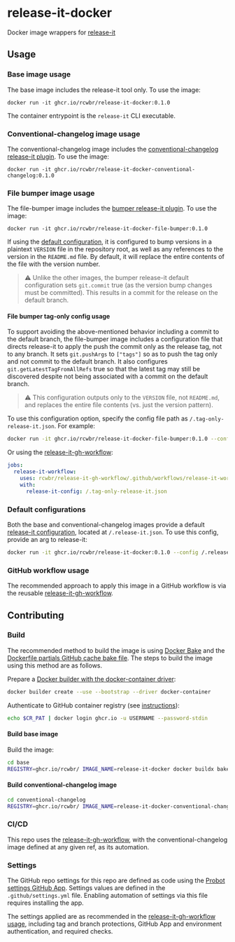 # release-it-docker

Docker image wrappers for [release-it](https://github.com/release-it/release-it)

## Usage

### Base image usage

The base image includes the release-it tool only. To use the image:

```
docker run -it ghcr.io/rcwbr/release-it-docker:0.1.0
```

The container entrypoint is the `release-it` CLI executable.

### Conventional-changelog image usage

The conventional-changelog image includes the [conventional-changelog](https://github.com/conventional-changelog/conventional-changelog) [release-it plugin](https://github.com/release-it/conventional-changelog). To use the image:

```
docker run -it ghcr.io/rcwbr/release-it-docker-conventional-changelog:0.1.0
```

### File bumper image usage

The file-bumper image includes the [bumper release-it plugin](https://github.com/release-it/bumper). To use the image:

```
docker run -it ghcr.io/rcwbr/release-it-docker-file-bumper:0.1.0
```

If using the [default configuration](#default-configurations), it is configured to bump versions in a plaintext `VERSION` file in the repository root, as well as any references to the version in the `README.md` file. By default, it will replace the entire contents of the file with the version number.

> :warning: Unlike the other images, the bumper release-it default configuration sets `git.commit` true (as the version bump changes must be committed). This results in a commit for the release on the default branch.

#### File bumper tag-only config usage

To support avoiding the above-mentioned behavior including a commit to the default branch, the file-bumper image includes a configuration file that directs release-it to apply the push the commit only as the release tag, not to any branch. It sets `git.pushArgs` to `["tags"]` so as to push the tag only and not commit to the default branch. It also configures `git.getLatestTagFromAllRefs` true so that the latest tag may still be discovered despite not being associated with a commit on the default branch.

> :warning: This configuration outputs only to the `VERSION` file, not `README.md`, and replaces the entire file contents (vs. just the version pattern).

To use this configuration option, specify the config file path as `/.tag-only-release-it.json`. For example:

```bash
docker run -it ghcr.io/rcwbr/release-it-docker-file-bumper:0.1.0 --config /.tag-only-release-it.json
```

Or using the [release-it-gh-workflow](https://github.com/rcwbr/release-it-gh-workflow/tree/main):

```yaml
jobs:
  release-it-workflow:
    uses: rcwbr/release-it-gh-workflow/.github/workflows/release-it-workflow.yaml@0.1.0
    with:
      release-it-config: /.tag-only-release-it.json
```

### Default configurations

Both the base and conventional-changelog images provide a default [release-it configuration](https://github.com/release-it/release-it/blob/main/docs/configuration.md), located at `/.release-it.json`. To use this config, provide an arg to release-it:

```bash
docker run -it ghcr.io/rcwbr/release-it-docker:0.1.0 --config /.release-it.json
```

### GitHub workflow usage

The recommended approach to apply this image in a GitHub workflow is via the reusable [release-it-gh-workflow](https://github.com/rcwbr/release-it-gh-workflow/tree/main).

## Contributing

### Build

The recommended method to build the image is using [Docker Bake](https://docs.docker.com/reference/cli/docker/buildx/bake/) and the [Dockerfile partials GitHub cache bake file](https://github.com/rcwbr/dockerfile-partials/tree/main?tab=readme-ov-file#github-cache-bake-file). The steps to build the image using this method are as follows.

Prepare a [Docker builder with the docker-container driver](https://docs.docker.com/build/builders/drivers/docker-container/):

```bash
docker builder create --use --bootstrap --driver docker-container
```

Authenticate to GitHub container registry (see [instructions](https://docs.github.com/en/packages/working-with-a-github-packages-registry/working-with-the-container-registry#authenticating-with-a-personal-access-token-classic)):

```bash
echo $CR_PAT | docker login ghcr.io -u USERNAME --password-stdin
```

#### Build base image

Build the image:

```bash
cd base
REGISTRY=ghcr.io/rcwbr/ IMAGE_NAME=release-it-docker docker buildx bake --file github-cache-bake.hcl 'https://github.com/rcwbr/dockerfile-partials.git#main'
```

#### Build conventional-changelog image

```bash
cd conventional-changelog
REGISTRY=ghcr.io/rcwbr/ IMAGE_NAME=release-it-docker-conventional-changelog docker buildx bake --file github-cache-bake.hcl --file cwd://docker-bake.hcl 'https://github.com/rcwbr/dockerfile-partials.git#main'
```

### CI/CD

This repo uses the [release-it-gh-workflow](https://github.com/rcwbr/release-it-gh-workflow), with the conventional-changelog image defined at any given ref, as its automation.

### Settings

The GitHub repo settings for this repo are defined as code using the [Probot settings GitHub App](https://probot.github.io/apps/settings/). Settings values are defined in the `.github/settings.yml` file. Enabling automation of settings via this file requires installing the app.

The settings applied are as recommended in the [release-it-gh-workflow usage](https://github.com/rcwbr/release-it-gh-workflow/blob/4dea4eaf328b60f92dab1b5bd2a63daefa85404b/README.md?plain=1#L58), including tag and branch protections, GitHub App and environment authentication, and required checks.
